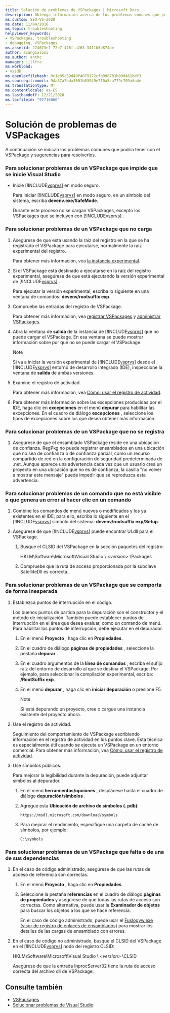 ```yaml
---
title: Solución de problemas de VSPackages | Microsoft Docs
description: Obtenga información acerca de los problemas comunes que podría tener con el VSPackage y sugerencias para solucionar los problemas.
ms.custom: SEO-VS-2020
ms.date: 11/04/2016
ms.topic: troubleshooting
helpviewer_keywords:
- VSPackages, troubleshooting
- debugging, VSPackages
ms.assetid: 274673e7-72e7-476f-a263-3411b5b874be
author: acangialosi
ms.author: anthc
manager: jillfra
ms.workload:
- vssdk
ms.openlocfilehash: 0c1e85c59d49f4079172cfb098701b09d461bdf3
ms.sourcegitcommit: 94a57a7bda3601b83949e710a5ca779c709a6a4e
ms.translationtype: MT
ms.contentlocale: es-ES
ms.lasthandoff: 12/21/2020
ms.locfileid: "97716060"
---
```

# <a name="troubleshooting-vspackages"></a>Solución de problemas de VSPackages
A continuación se indican los problemas comunes que podría tener con el VSPackage y sugerencias para resolverlos.

### <a name="to-troubleshoot-a-vspackage-that-keeps-visual-studio-from-starting"></a>Para solucionar problemas de un VSPackage que impide que se inicie Visual Studio

- Inicie [!INCLUDE[vsprvs](../code-quality/includes/vsprvs_md.md)] en modo seguro.

   Para iniciar [!INCLUDE[vsprvs](../code-quality/includes/vsprvs_md.md)] en modo seguro, en un símbolo del sistema, escriba **devenv.exe/SafeMode**.

   Durante este proceso no se cargan VSPackages, excepto los VSPackages que se incluyen con [!INCLUDE[vsprvs](../code-quality/includes/vsprvs_md.md)] .

### <a name="to-troubleshoot-a-vspackage-that-does-not-load"></a>Para solucionar problemas de un VSPackage que no carga

1. Asegúrese de que está usando la raíz del registro en la que se ha registrado el VSPackage para ejecutarse, normalmente la raíz experimental del registro.

    Para obtener más información, vea [la instancia experimental](../extensibility/the-experimental-instance.md).

2. Si el VSPackage está destinado a ejecutarse en la raíz del registro experimental, asegúrese de que está ejecutando la versión experimental de [!INCLUDE[vsprvs](../code-quality/includes/vsprvs_md.md)] .

    Para ejecutar la versión experimental, escriba lo siguiente en una ventana de comandos: **devenv/rootsuffix exp**.

3. Compruebe las entradas del registro de VSPackage.

    Para obtener más información, vea [registrar VSPackages](registering-and-unregistering-vspackages.md) y [administrar VSPackages](../extensibility/managing-vspackages.md).

4. Abra la ventana de **salida** de la instancia de [!INCLUDE[vsprvs](../code-quality/includes/vsprvs_md.md)] que no puede cargar el VSPackage. En esa ventana se puede mostrar información sobre por qué no se puede cargar el VSPackage.

   > [!NOTE]
   > Si va a iniciar la versión experimental de [!INCLUDE[vsprvs](../code-quality/includes/vsprvs_md.md)] desde el [!INCLUDE[vsprvs](../code-quality/includes/vsprvs_md.md)] entorno de desarrollo integrado (IDE), inspeccione la ventana de **salida** de ambas versiones.

5. Examine el registro de actividad.

    Para obtener más información, vea [Cómo: usar el registro de actividad](../extensibility/how-to-use-the-activity-log.md).

6. Para obtener más información sobre las excepciones producidas por el IDE, haga clic en **excepciones** en el menú **depurar** para habilitar las excepciones. En el cuadro de diálogo **excepciones** , seleccione los tipos de excepciones sobre los que desea obtener más información.

### <a name="to-troubleshoot-a-vspackage-that-does-not-register"></a>Para solucionar problemas de un VSPackage que no se registra

1. Asegúrese de que el ensamblado VSPackage reside en una ubicación de confianza. RegPkg no puede registrar ensamblados en una ubicación que no sea de confianza o de confianza parcial, como un recurso compartido de red en la configuración de seguridad predeterminada de .net. Aunque aparece una advertencia cada vez que un usuario crea un proyecto en una ubicación que no es de confianza, la casilla "no volver a mostrar este mensaje" puede impedir que se reproduzca esta advertencia.

### <a name="to-troubleshoot-a-command-that-is-not-visible-or-that-generates-an-error-when-you-click-a-command"></a>Para solucionar problemas de un comando que no está visible o que genera un error al hacer clic en un comando

1. Combine los comandos de menú nuevos o modificados y los ya existentes en el IDE; para ello, escriba lo siguiente en el [!INCLUDE[vsprvs](../code-quality/includes/vsprvs_md.md)] símbolo del sistema: **devenv/rootsuffix exp/Setup**.

2. Asegúrese de que [!INCLUDE[vsprvs](../code-quality/includes/vsprvs_md.md)] puede encontrar UI.dll para el VSPackage.

   1. Busque el CLSID del VSPackage en la sección paquetes del registro:

        HKLM\Software\Microsoft\Visual Studio \\ *\<version>* \Packages

   2. Compruebe que la ruta de acceso proporcionada por la subclave SatelliteDll es correcta.

### <a name="to-troubleshoot-a-vspackage-that-behaves-unexpectedly"></a>Para solucionar problemas de un VSPackage que se comporta de forma inesperada

1. Establezca puntos de interrupción en el código.

     Los buenos puntos de partida para la depuración son el constructor y el método de inicialización. También puede establecer puntos de interrupción en el área que desea evaluar, como un comando de menú. Para habilitar los puntos de interrupción, debe ejecutar en el depurador.

    1. En el menú **Proyecto** , haga clic en **Propiedades**.

    2. En el cuadro de diálogo **páginas de propiedades** , seleccione la pestaña **depurar** .

    3. En el cuadro argumentos de la **línea de comandos** , escriba el sufijo raíz del entorno de desarrollo al que se destina el VSPackage. Por ejemplo, para seleccionar la compilación experimental, escriba: **/RootSuffix exp**.

    4. En el menú **depurar** , haga clic en **iniciar depuración** o presione F5.

        > [!NOTE]
        > Si está depurando un proyecto, cree o cargue una instancia existente del proyecto ahora.

2. Use el registro de actividad.

     Seguimiento del comportamiento de VSPackage escribiendo información en el registro de actividad en los puntos clave. Esta técnica es especialmente útil cuando se ejecuta un VSPackage en un entorno comercial. Para obtener más información, vea [Cómo: usar el registro de actividad](../extensibility/how-to-use-the-activity-log.md).

3. Use símbolos públicos.

     Para mejorar la legibilidad durante la depuración, puede adjuntar símbolos al depurador.

    1. En el menú **herramientas/opciones** , desplácese hasta el cuadro de diálogo **depuración/símbolos** .

    2. Agregue esta **Ubicación de archivo de símbolos (. pdb)**:

         `https://msdl.microsoft.com/download/symbols`

    3. Para mejorar el rendimiento, especifique una carpeta de caché de símbolos, por ejemplo:

        ```
        C:\symbols
        ```

### <a name="to-troubleshoot-a-missing-vspackage-or-one-of-its-dependencies"></a>Para solucionar problemas de un VSPackage que falta o de una de sus dependencias

1. En el caso de código administrado, asegúrese de que las rutas de acceso de referencia son correctas.

   1. En el menú **Proyecto** , haga clic en **Propiedades**.

   2. Seleccione la pestaña **referencias** en el cuadro de diálogo **páginas de propiedades** y asegúrese de que todas las rutas de acceso son correctas. Como alternativa, puede usar la **Examinador de objetos** para buscar los objetos a los que se hace referencia.

        En el caso de código administrado, puede usar el [Fuslogvw.exe (visor de registro de enlaces de ensamblados)](/dotnet/framework/tools/fuslogvw-exe-assembly-binding-log-viewer) para mostrar los detalles de las cargas de ensamblado con errores.

2. En el caso de código no administrado, busque el CLSID del VSPackage en el [!INCLUDE[vsprvs](../code-quality/includes/vsprvs_md.md)] nodo del registro CLSID:

    HKLM\Software\Microsoft\Visual Studio \\ *\<version>* \CLSID

   Asegúrese de que la entrada InprocServer32 tiene la ruta de acceso correcta del archivo dll de VSPackage.

## <a name="see-also"></a>Consulte también
- [VSPackages](../extensibility/internals/vspackages.md)
- [Solucionar problemas de Visual Studio](/troubleshoot/visualstudio/welcome-visual-studio/)
